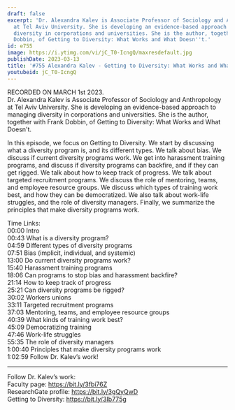 ```yaml
---
draft: false
excerpt: 'Dr. Alexandra Kalev is Associate Professor of Sociology and Anthropology
  at Tel Aviv University. She is developing an evidence-based approach to managing
  diversity in corporations and universities. She is the author, together with Frank
  Dobbin, of Getting to Diversity: What Works and What Doesn''t.'
id: e755
image: https://i.ytimg.com/vi/jC_T0-IcngQ/maxresdefault.jpg
publishDate: 2023-03-13
title: '#755 Alexandra Kalev - Getting to Diversity: What Works and What Doesn''t'
youtubeid: jC_T0-IcngQ
---
```

RECORDED ON MARCH 1st 2023.  
Dr. Alexandra Kalev is Associate Professor of Sociology and Anthropology at Tel Aviv University. She is developing an evidence-based approach to managing diversity in corporations and universities. She is the author, together with Frank Dobbin, of Getting to Diversity: What Works and What Doesn't.

In this episode, we focus on Getting to Diversity. We start by discussing what a diversity program is, and its different types. We talk about bias. We discuss if current diversity programs work. We get into harassment training programs, and discuss if diversity programs can backfire, and if they can get rigged. We talk about how to keep track of progress. We talk about targeted recruitment programs. We discuss the role of mentoring, teams, and employee resource groups. We discuss which types of training work best, and how they can be democratized. We also talk about work-life struggles, and the role of diversity managers. Finally, we summarize the principles that make diversity programs work.

Time Links:  
00:00 Intro  
00:43  What is a diversity program?  
04:59  Different types of diversity programs  
07:51  Bias (implicit, individual, and systemic)  
13:00  Do current diversity programs work?  
15:40  Harassment training programs  
18:06  Can programs to stop bias and harassment backfire?  
21:14  How to keep track of progress  
25:21  Can diversity programs be rigged?  
30:02  Workers unions  
33:11  Targeted recruitment programs  
37:03  Mentoring, teams, and employee resource groups  
40:39  What kinds of training work best?  
45:09  Democratizing training  
47:46  Work-life struggles  
55:35  The role of diversity managers  
1:00:40  Principles that make diversity programs work  
1:02:59  Follow Dr. Kalev’s work!

---

Follow Dr. Kalev’s work:  
Faculty page: https://bit.ly/3fbi76Z  
ResearchGate profile: https://bit.ly/3gQyQwD  
Getting to Diversity: https://bit.ly/3Ib775g
